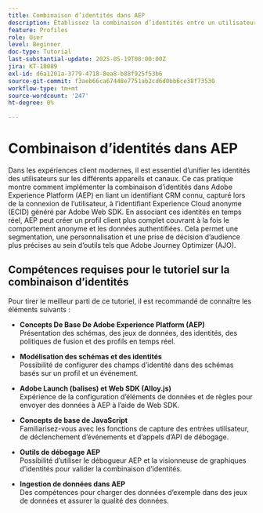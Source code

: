 ```yaml
---
title: Combinaison d’identités dans AEP
description: Établissez la combinaison d’identités entre un utilisateur connu (CRMID) et un visiteur web anonyme (ECID), ce qui permet d’obtenir des profils unifiés pour la personnalisation en temps réel et Offer Decisioning dans Adobe Journey Optimizer (AJO).
feature: Profiles
role: User
level: Beginner
doc-type: Tutorial
last-substantial-update: 2025-05-19T00:00:00Z
jira: KT-18089
exl-id: d6a1201a-3779-4718-8ea8-b88f925f53b6
source-git-commit: f3aeb66ca67448e7751ab2cd6d0bb6ce38f73530
workflow-type: tm+mt
source-wordcount: '247'
ht-degree: 0%

---
```


# Combinaison d’identités dans AEP

Dans les expériences client modernes, il est essentiel d’unifier les identités des utilisateurs sur les différents appareils et canaux. Ce cas pratique montre comment implémenter la combinaison d’identités dans Adobe Experience Platform (AEP) en liant un identifiant CRM connu, capturé lors de la connexion de l’utilisateur, à l’identifiant Experience Cloud anonyme (ECID) généré par Adobe Web SDK. En associant ces identités en temps réel, AEP peut créer un profil client plus complet couvrant à la fois le comportement anonyme et les données authentifiées. Cela permet une segmentation, une personnalisation et une prise de décision d’audience plus précises au sein d’outils tels que Adobe Journey Optimizer (AJO).

## Compétences requises pour le tutoriel sur la combinaison d’identités

Pour tirer le meilleur parti de ce tutoriel, il est recommandé de connaître les éléments suivants :

- **Concepts De Base De Adobe Experience Platform (AEP)**\
  Présentation des schémas, des jeux de données, des identités, des politiques de fusion et des profils en temps réel.

- **Modélisation des schémas et des identités**\
  Possibilité de configurer des champs d’identité dans des schémas basés sur un profil et un événement.

- **Adobe Launch (balises) et Web SDK (Alloy.js)**\
  Expérience de la configuration d’éléments de données et de règles pour envoyer des données à AEP à l’aide de Web SDK.

- **Concepts de base de JavaScript**\
  Familiarisez-vous avec les fonctions de capture des entrées utilisateur, de déclenchement d’événements et d’appels d’API de débogage.

- **Outils de débogage AEP**\
  Possibilité d’utiliser le débogueur AEP et la visionneuse de graphiques d’identités pour valider la combinaison d’identités.

- **Ingestion de données dans AEP**\
  Des compétences pour charger des données d’exemple dans des jeux de données et assurer la qualité des données.


